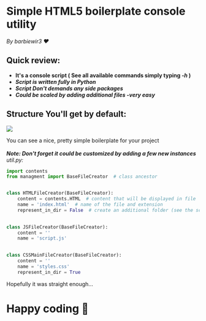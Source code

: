 # Simple HTML5 boilerplate console utility
*By barbiewir3 ❤️*

## Quick review:
- **It's a console script ( See all available commands simply typing *-h* )**
- ***Script is written fully in Python***
- ***Script Don't demands any side packages***
- ***Could be scaled by adding additional files -very easy***

## Structure You'll get by default:
![](../../Desktop/boiler.png)

You can see a nice, pretty simple boilerplate for your project \
\
***Note: Don't forget it could be customized by adding a few new instances*** \
*util.py:*

```python
import contents
from managment import BaseFileCreator  # class ancestor


class HTMLFileCreator(BaseFileCreator):
    content = contents.HTML  # content that will be displayed in file 
    name = 'index.html'  # name of the file and extension
    represent_in_dir = False  # create an additional folder (see the screen above: css folder) 
                              

class JSFileCreator(BaseFileCreator):
    content = ''
    name = 'script.js'

    
class CSSMainFileCreator(BaseFileCreator):
    content = ''
    name = 'styles.css'
    represent_in_dir = True
```
Hopefully it was straight enough... 

# Happy coding 👾